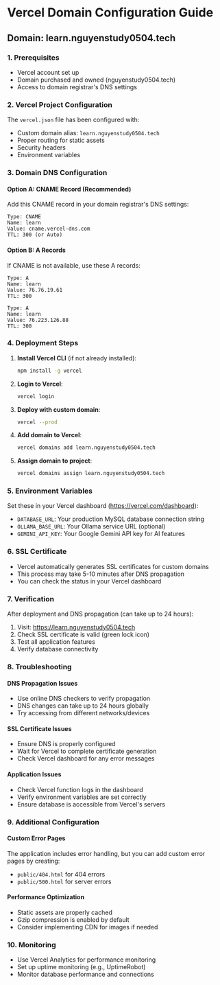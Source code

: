 # Vercel Domain Configuration Guide
## Domain: learn.nguyenstudy0504.tech

### 1. Prerequisites
- Vercel account set up
- Domain purchased and owned (nguyenstudy0504.tech)
- Access to domain registrar's DNS settings

### 2. Vercel Project Configuration
The `vercel.json` file has been configured with:
- Custom domain alias: `learn.nguyenstudy0504.tech`
- Proper routing for static assets
- Security headers
- Environment variables

### 3. Domain DNS Configuration

#### Option A: CNAME Record (Recommended)
Add this CNAME record in your domain registrar's DNS settings:

```
Type: CNAME
Name: learn
Value: cname.vercel-dns.com
TTL: 300 (or Auto)
```

#### Option B: A Records
If CNAME is not available, use these A records:

```
Type: A
Name: learn
Value: 76.76.19.61
TTL: 300

Type: A
Name: learn
Value: 76.223.126.88
TTL: 300
```

### 4. Deployment Steps

1. **Install Vercel CLI** (if not already installed):
   ```bash
   npm install -g vercel
   ```

2. **Login to Vercel**:
   ```bash
   vercel login
   ```

3. **Deploy with custom domain**:
   ```bash
   vercel --prod
   ```

4. **Add domain to Vercel**:
   ```bash
   vercel domains add learn.nguyenstudy0504.tech
   ```

5. **Assign domain to project**:
   ```bash
   vercel domains assign learn.nguyenstudy0504.tech
   ```

### 5. Environment Variables
Set these in your Vercel dashboard (https://vercel.com/dashboard):

- `DATABASE_URL`: Your production MySQL database connection string
- `OLLAMA_BASE_URL`: Your Ollama service URL (optional)
- `GEMINI_API_KEY`: Your Google Gemini API key for AI features

### 6. SSL Certificate
- Vercel automatically generates SSL certificates for custom domains
- This process may take 5-10 minutes after DNS propagation
- You can check the status in your Vercel dashboard

### 7. Verification
After deployment and DNS propagation (can take up to 24 hours):

1. Visit: https://learn.nguyenstudy0504.tech
2. Check SSL certificate is valid (green lock icon)
3. Test all application features
4. Verify database connectivity

### 8. Troubleshooting

#### DNS Propagation Issues
- Use online DNS checkers to verify propagation
- DNS changes can take up to 24 hours globally
- Try accessing from different networks/devices

#### SSL Certificate Issues
- Ensure DNS is properly configured
- Wait for Vercel to complete certificate generation
- Check Vercel dashboard for any error messages

#### Application Issues
- Check Vercel function logs in the dashboard
- Verify environment variables are set correctly
- Ensure database is accessible from Vercel's servers

### 9. Additional Configuration

#### Custom Error Pages
The application includes error handling, but you can add custom error pages by creating:
- `public/404.html` for 404 errors
- `public/500.html` for server errors

#### Performance Optimization
- Static assets are properly cached
- Gzip compression is enabled by default
- Consider implementing CDN for images if needed

### 10. Monitoring
- Use Vercel Analytics for performance monitoring
- Set up uptime monitoring (e.g., UptimeRobot)
- Monitor database performance and connections
